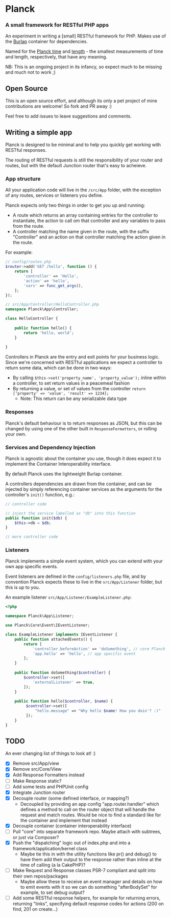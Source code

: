 # Planck 
### A small framework for RESTful PHP apps
An experiment in writing a [small] RESTful framework for PHP. Makes use of the [Burlap](https://www.github.com/codeeverything/burlap) container for dependencies.

Named for the [Planck time](https://en.wikipedia.org/wiki/Planck_time) and [length](https://en.wikipedia.org/wiki/Planck_length) - the smallest measurements of time and length, respectively, that have any meaning.

NB: This is an ongoing project in its infancy, so expect much to be missing and much not to work ;)

## Open Source

This is an open source effort, and although its only a pet project of mine contributions are welcome! So fork and PR away :)

Feel free to add issues to leave suggestions and comments.

## Writing a simple app

Planck is designed to be minimal and to help you quickly get working with RESTful responses. 

The routing of RESTful requests is still the responsibility of your router and routes, but with the default Junction router that's easy to acheieve.

### App structure

All your application code will live in the ```/src/App``` folder, with the exception of any routes, services or listeners you define.

Planck expects only two things in order to get you up and running:

- A route which returns an array containing entries for the controller to instantiate, the action to call om that controller and any variables to pass from the route.
- A controller matching the name given in the route, with the suffix "Controller" and an action on that controller matching the action given in the route.

For example:

```php
// config/routes.php
$router->add('GET /hello', function () {
    return [
        'controller' => 'Hello',
        'action' => 'hello',
        'vars' => func_get_args(),
    ];
});
```

```php
// src/App/Controller/HelloController.php
namespace Planck\App\Controller;

class HelloController {
    
    public function hello() {
        return 'hello, world';
    }
    
}
```

Controllers in Planck are the entry and exit points for your business logic. Since we're concerned with RESTful applications we expect a controller to return some data, which can be done in two ways:

- By calling ```$this->set('property_name', 'property_value');``` inline within a controller, to set return values in a peacemeal fashion
- By returning a value, or set of values from the controller ```return ['property' => 'value', 'result' => 1234];```
  - Note: This return can be any serializable data type

### Responses

Planck's default behaviour is to return responses as JSON, but this can be changed by using one of the other built in ```ResponseFormatters```, or rolling your own.

### Services and Dependency Injection

Planck is agnostic about the container you use, though it does expect it to implement the Container Interoperability interface.

By default Planck uses the lightweight Burlap container.

A controllers dependencies are drawn from the container, and can be injected by simply referencing container services as the arguments for the controller's ```init()``` function, e.g.:

```php
// controller code

// inject the service labelled as "db" into this function
public function init($db) {
    $this->db = $db;
}

// more controller code
```

### Listeners

Planck implements a simple event system, which you can extend with your own app specific events.

Event listeners are defined in the ```config/listeners.php``` file, and by convention Planck expects these to live in the ```src/App/Listener``` folder, but this is up to you.

An example listener ```src/App/Listener/ExampleListener.php```:

```php
<?php

namespace Planck\App\Listener;

use Planck\Core\Event\IEventListener;

class ExampleListener implements IEventListener {
    public function attachedEvents() {
        return [
            'controller.beforeAction' => 'doSomething', // core Planck event, triggered before the controller function resolved from the route is called
            'app.hello' => 'hello', // app specific event
        ];
    }
    
    public function doSomething($controller) {
        $controller->set([
            'externalListener' => true,
        ]);
    }
    
    public function hello($controller, $name) {
         $controller->set([
             "hello.message" => "Why hello $name! How you doin'? :)"
         ]);
    }
}
```

## TODO

An ever changing list of things to look at! :)

- [x] Remove src/App/view
- [x] Remove src/Core/View
- [x] Add Response Formatters instead
- [ ] Make Response static?
- [ ] Add some tests and PHPUnit config
- [x] Integrate Junction router
- [x] Decouple router (some defined interface, or mapping?)
  - Decoupled by providing an app config "app.router.handler" which defines a method to call on the router object that will handle the request and match routes. Would be nice to find a standard like for the container and implement that instead
- [x] Decouple container (container interoperability interface)
- [ ] Pull "core" into separate framework repo. Maybe attach with subtrees, or just via Composer? 
- [x] Push the "dispatching" logic out of index.php and into a framework/application/kernel class
  - Maybe tie this in with the utility functions like pr() and debug() to have them add their output to the response rather than inline at the time of calling (a la CakePHP)?
- [ ] Make Request and Response classes PSR-7 compliant and split into their own repos/packages
  - Maybe allow these to receive an event manager and details on how to emit events with it so we can do something "afterBodySet" for example, to set debug output?
- [ ] Add some RESTful response helpers, for example for returning errors, returning "links", specifying default response codes for actions (200 on find, 201 on create...)